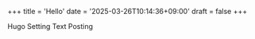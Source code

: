 +++
title = 'Hello'
date = '2025-03-26T10:14:36+09:00'
draft = false
+++

Hugo Setting Text Posting
